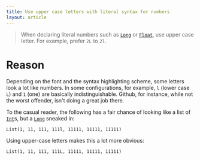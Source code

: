 ```yaml
---
title: Use upper case letters with literal syntax for numbers
layout: article
---
```


> When declaring literal numbers such as [`Long`] or [`Float`], use upper case letter. For example, prefer `2L` to `2l`.

# Reason

Depending on the font and the syntax highlighting scheme, some letters look a lot like numbers. In some configurations, for example, `l` (lower case `L`) and `1` (one) are basically indistinguishable. Github, for instance, while not the worst offender, isn't doing a great job there.

To the casual reader, the following has a fair chance of looking like a list of [`Int`]s, but a [`Long`] sneaked in:

```tut:book
List(1, 11, 111, 111l, 11111, 11111, 11111)
```

Using upper-case letters makes this a lot more obvious:

```tut:book
List(1, 11, 111, 111L, 11111, 11111, 11111)
```

[`Long`]:https://www.scala-lang.org/api/2.12.8/scala/Long.html
[`Float`]:https://www.scala-lang.org/api/2.12.8/scala/Float.html
[`Int`]:https://www.scala-lang.org/api/2.12.8/scala/Int.html
